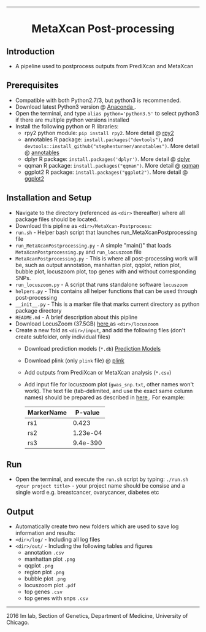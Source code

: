 --------------------------------------------------------------------------------

<h1 style="text-align: center;" markdown="1"> MetaXcan Post-processing </h1>

## Introduction 
+ A pipeline used to postprocess outputs from PrediXcan and MetaXcan

## Prerequisites
+ Compatible with both Python2.7/3, but python3 is recommended.    
+ Download latest Python3 version @ <a href="https://www.continuum.io/downloads"> Anaconda </a>.  
+ Open the terminal, and type `alias python='python3.5'` to select python3 if there are multiple python versions installed 
+ Install the following python or R libraries: 
   + rpy2 python module: `pip install rpy2`. More detail @ <a href="http://rpy2.readthedocs.io/en/version_2.7.x/"> rpy2 </a>
   + annotables R package: `install.packages("devtools")`, and `devtools::install_github("stephenturner/annotables")`. More detail @ <a href="https://github.com/stephenturner/annotables#how"> annotables </a>
   + dplyr R package: `install.packages('dplyr')`. More detail @ <a href="https://github.com/hadley/dplyr"> dplyr </a>
   + qqman R package: `install.packages("qqman")`. More detail @ <a href="https://github.com/stephenturner/qqman"> qqman </a>
   + ggplot2 R package: `install.packages("ggplot2")`. More detail @ <a href="https://github.com/hadley/ggplot2"> ggplot2 </a>

## Installation and Setup 
+ Navigate to the directory (referenced as `<dir>` thereafter) where all package files should be located. 
+ Download this pipline as `<dir>/MetaXcan-Postprocess`:  
 + `run.sh` - Helper bash script that launches run_MetaXcanPostprocessing file 
 + `run_MetaXcanPostprocessing.py` - A simple "main()" that loads `MetaXcanPostprocessing.py` and `run_locuszoom` file
 + `MetaXcanPostprocessing.py` - This is where all post-processing work will be, such as output annotation, manhattan plot, qqplot, retion plot, bubble plot, locuszoom plot, top genes with and without corresponding SNPs. 
 + `run_locuszoom.py` - A script that runs standalone software `locuszoom`  
 + `helpers.py` - This contains all helper functions that can be used through post-processing   
 + `__init__.py` - This is a marker file that marks current directory as python package directory 
 + `README.md` - A brief description about this pipline 
+ Download LocusZoom (37.5GB) <a href = "http://genome.sph.umich.edu/wiki/LocusZoom_Standalone"> here </a> as `<dir>/locuszoom`
+ Create a new fold as `<dir>/input`, and add the following files (don't create subfolder, only individual files)
  + Download prediction models (`*.db`) <a href = "http://hakyimlab.org/predictdb/"> Prediction Models </a>
  + Download plink (only `plink` file) @ <a href = "http://pngu.mgh.harvard.edu/~purcell/plink/"> plink </a> 
  + Add outputs from PrediXcan or MetaXcan analysis (`*.csv`) 
  + Add input file for locuszoom plot (`gwas_snp.txt`, other names won't work). The text file (tab-delimited, and use the exact same column names) should be prepared as described in <a href = "http://genome.sph.umich.edu/wiki/LocusZoom_Standalone"> here </a>. For example: 
  
      MarkerName |	P-value
      ---- | -----
      rs1	|  0.423
      rs2 |	1.23e-04
      rs3 |	9.4e-390

## Run 
+ Open the terminal, and execute the `run.sh` script by typing:
 ```./run.sh <your project title>``` - your project name should be consise and a single word e.g. breastcancer, ovarycancer, diabetes etc

## Output 
+ Automatically create two new folders which are used to save log information and results: 
 + `<dir>/log/` - Including all log files 
 + `<dir>/out/` - Including the following tables and figures 
   + annotation `.csv`
   + manhattan plot `.png`
   + qqplot `.png`
   + region plot `.png`
   + bubble plot `.png`
   + locuszoom plot `.pdf`
   + top genes `.csv`
   + top genes with snps `.csv` 


--------------------------------------------------------------------------------

2016 Im lab, Section of Genetics, Department of Medicine, University of Chicago. 

